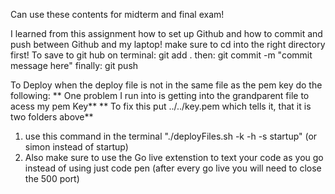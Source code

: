 Can use these contents for midterm and final exam!

I learned from this assignment how to set up Github and how to commit and push between Github and my laptop!
make sure to cd into the right directory first!
To save to git hub on terminal: git add .
then: git commit -m "commit message here"
finally: git push

To Deploy when the deploy file is not in the same file as the pem key do the following:
** One problem I run into is getting into the grandparent file to acess my pem Key**
** To fix this put ../../key.pem which tells it, that it is two folders above**
1. use this command in the terminal "./deployFiles.sh -k <yourpemkey> -h <yourdomain> -s startup" (or simon instead of startup)
2. Also make sure to use the Go live extenstion to text your code as you go instead of using just code pen (after every go live you will need to close the 500 port)
